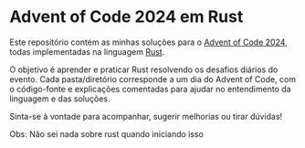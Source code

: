 # Advent of Code 2024 em Rust

Este repositório contém as minhas soluções para o [Advent of Code 2024](https://adventofcode.com/2024), todas implementadas na linguagem [Rust](https://www.rust-lang.org/).

O objetivo é aprender e praticar Rust resolvendo os desafios diários do evento. Cada pasta/diretório corresponde a um dia do Advent of Code, com o código-fonte e explicações comentadas para ajudar no entendimento da linguagem e das soluções.

Sinta-se à vontade para acompanhar, sugerir melhorias ou tirar dúvidas!

Obs: Não sei nada sobre rust quando iniciando isso
